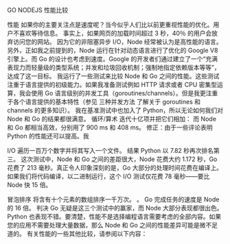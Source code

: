 GO NODEJS 性能比较

性能
如果你的主要关注点是速度呢？当今似乎人们比以前更重视性能的优化。用户不喜欢等待信息。 事实上，如果网页的加载时间超过 3 秒，40％ 的用户会放弃访问您的网站。
因为它的非阻塞异步 I/O，Node 经常被认为是高性能的语言。另外，正如我之前提到的，Node 运行在针对动态语言进行了优化的 Google V8 引擎上。而 Go 的设计也考虑到速度。Google 的开发者们通过建立了一个“充满表现力而轻量级的类型系统；并发和垃圾回收机制；强制地指定依赖版本等等”，达成了这一目标。
我运行了一些测试来比较 Node 和 Go 之间的性能。这些测试注重于语言提供的初级能力。如果我准备测试例如 HTTP 请求或者 CPU 密集型运算，我会使用 Go 语言级别的并发工具（goroutines/channels）。但是我更注重于各个语言提供的基本特性（参见 三种并发方法 了解关于 goroutines 和 channels 的更多知识）。
我在基准测试中也加入了 Python，所以无论如何我们对 Node 和 Go 的结果都很满意。
循环/算术
迭代十亿项并把它们相加：
而 Node 和 Go 都相当高效，分别用了 900 ms 和 408 ms。
修正：由于一些评论表明 Python 的性能还可以提高。我



I/O
遍历一百万个数字并将其写入一个文件。
结果
Python 以 7.82 秒再次排名第三。 这次测试中，Node 和 Go 之间的差距很大，Node 花费大约 1.172 秒，Go 花费了 213 毫秒。真正令人印象深刻的是，Go 大部分的处理时间花费在编译上。如果我们将代码编译，以二进制运行，这个 I/O 测试仅花费 78 毫秒——要比 Node 快 15 倍。


冒泡排序
将含有十个元素的数组排序一千万次。
。 Go 完成任务的速度是 Node 的 16 倍。
判决
Go 无疑是这三个测试中的赢家，而 Node 大部分表现都很出色。Python 也表现不错。要清楚，性能不是选择编程语言需要考虑的全部内容。如果您的应用不需要处理大量数据，那么 Node 和 Go 之间的性能差异可能是微不足道的。 有关性能的一些其他比较，请参阅以下内容：




